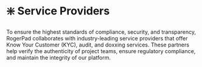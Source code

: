 # ❇️ Service Providers

To ensure the highest standards of compliance, security, and transparency, RogerPad collaborates with industry-leading service providers that offer Know Your Customer (KYC), audit, and doxxing services. These partners help verify the authenticity of project teams, ensure regulatory compliance, and maintain the integrity of our platform.
